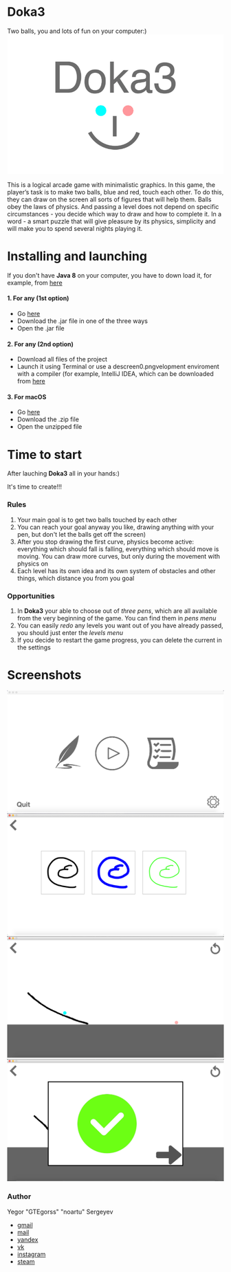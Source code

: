 # Doka3
Two balls, you and lots of fun on your computer:)
![iHaveAnIdea](https://github.com/GTEgorss/Doka3/blob/master/src/media/opening.jpg)

  This is a logical arcade game with minimalistic graphics. In this game, the player’s task is to make two balls, blue and red, touch each other. To do this, they can draw on the screen all sorts of figures that will help them. Balls obey the laws of physics. And passing a level does not depend on specific circumstances - you decide which way to draw and how to complete it.
In a word - a smart puzzle that will give pleasure by its physics, simplicity and will make you to spend several nights playing it.

# Installing and launching
If you don't have **Java 8** on your computer, you have to down load it, for example, from [here](https://www.oracle.com/technetwork/java/javase/downloads/jdk8-downloads-2133151.html)
#### 1. For any (1st option)
  - Go [here](https://github.com/GTEgorss/Doka3/releases/tag/v1.0)
  - Download the .jar file in one of the three ways
  - Open the .jar file
#### 2. For any (2nd option)
  - Download all files of the project
  - Launch it using Terminal or use a descreen0.pngvelopment enviroment with a compiler (for example, IntelliJ IDEA, which can be downloaded from [here](https://www.jetbrains.com/idea/#chooseYourEdition) 
#### 3. For macOS
  - Go [here](https://github.com/GTEgorss/Doka3/releases/tag/v1.0.1)
  - Download the .zip file
  - Open the unzipped file
  
# Time to start
After lauching **Doka3** all in your hands:)
<p>It's time to create!!!</p>

### Rules
1. Your main goal is to get two balls touched by each other
2. You can reach your goal anyway you like, drawing anything with your pen, but don't let the balls get off the screen)
3. After you stop drawing the first curve, physics become active: everything which should fall is falling, everything which should move is moving. You can draw more curves, but only during the movement with physics on
4. Each level has its own idea and its own system of obstacles and other things, which distance you from you goal

### Opportunities 
 1. In **Doka3** your able to choose out of *three pens*, which are all available from the very beginning of the game. You can find them in *pens menu*
 2. You can easily *redo* any levels you want out of you have already passed, you should just enter the *levels menu*
 3. If you decide to restart the game progress, you can delete the current in the settings 
 
# Screenshots
![screen0](https://github.com/GTEgorss/Doka3/blob/master/src/screen0.png)
![screen1](https://github.com/GTEgorss/Doka3/blob/master/src/screen1.png)
![screen2](https://github.com/GTEgorss/Doka3/blob/master/src/screen2.png)
![screen3](https://github.com/GTEgorss/Doka3/blob/master/src/screen3.png)
### Author
Yegor "GTEgorss" "noartu" Sergeyev
- [gmail](noartu@gmail.com)
- [mail](noartu@mail.ru)
- [yandex](noartu@yandex.ru)
- [vk](https://vk.com/noartu)
- [instagram](https://instagram.com/gtegorss)
- [steam](https://steamcommunity.com/id/gtegorss/)
